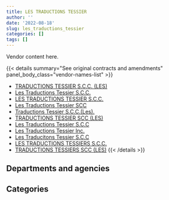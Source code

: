 ```yaml
---
title: LES TRADUCTIONS TESSIER
author: ''
date: '2022-08-18'
slug: les_traductions_tessier
categories: []
tags: []
---
```


<script src="/rmarkdown-libs/htmlwidgets/htmlwidgets.js"></script>
<link href="/rmarkdown-libs/datatables-css/datatables-crosstalk.css" rel="stylesheet" />
<script src="/rmarkdown-libs/datatables-binding/datatables.js"></script>
<script src="/rmarkdown-libs/jquery/jquery-3.6.0.min.js"></script>
<link href="/rmarkdown-libs/dt-core-bootstrap/css/dataTables.bootstrap.min.css" rel="stylesheet" />
<link href="/rmarkdown-libs/dt-core-bootstrap/css/dataTables.bootstrap.extra.css" rel="stylesheet" />
<script src="/rmarkdown-libs/dt-core-bootstrap/js/jquery.dataTables.min.js"></script>
<script src="/rmarkdown-libs/dt-core-bootstrap/js/dataTables.bootstrap.min.js"></script>
<link href="/rmarkdown-libs/crosstalk/css/crosstalk.min.css" rel="stylesheet" />
<script src="/rmarkdown-libs/crosstalk/js/crosstalk.min.js"></script>
<script src="/rmarkdown-libs/htmlwidgets/htmlwidgets.js"></script>
<link href="/rmarkdown-libs/datatables-css/datatables-crosstalk.css" rel="stylesheet" />
<script src="/rmarkdown-libs/datatables-binding/datatables.js"></script>
<script src="/rmarkdown-libs/jquery/jquery-3.6.0.min.js"></script>
<link href="/rmarkdown-libs/dt-core-bootstrap/css/dataTables.bootstrap.min.css" rel="stylesheet" />
<link href="/rmarkdown-libs/dt-core-bootstrap/css/dataTables.bootstrap.extra.css" rel="stylesheet" />
<script src="/rmarkdown-libs/dt-core-bootstrap/js/jquery.dataTables.min.js"></script>
<script src="/rmarkdown-libs/dt-core-bootstrap/js/dataTables.bootstrap.min.js"></script>
<link href="/rmarkdown-libs/crosstalk/css/crosstalk.min.css" rel="stylesheet" />
<script src="/rmarkdown-libs/crosstalk/js/crosstalk.min.js"></script>

Vendor content here.

{{< details summary="See original contracts and amendments" panel_body_class="vendor-names-list" >}}
- [TRADUCTIONS TESSIER S.C.C. (LES)](https://search.open.canada.ca/en/ct/?sort=contract_value_f%20desc&page=1&search_text=%22TRADUCTIONS%20TESSIER%20S.C.C.%20%28LES%29%22)
- [Les Traductions Tessier S.C.C.](https://search.open.canada.ca/en/ct/?sort=contract_value_f%20desc&page=1&search_text=%22Les%20Traductions%20Tessier%20S.C.C.%22)
- [LES TRADUCTIONS TESSIER S.C.C.](https://search.open.canada.ca/en/ct/?sort=contract_value_f%20desc&page=1&search_text=%22LES%20TRADUCTIONS%20TESSIER%20S.C.C.%22)
- [Les Traductions Tessier SCC](https://search.open.canada.ca/en/ct/?sort=contract_value_f%20desc&page=1&search_text=%22Les%20Traductions%20Tessier%20SCC%22)
- [Traductions Tessier S.C.C.(Les).](https://search.open.canada.ca/en/ct/?sort=contract_value_f%20desc&page=1&search_text=%22Traductions%20Tessier%20S.C.C.%28Les%29.%22)
- [TRADUCTIONS TESSIER SCC (LES)](https://search.open.canada.ca/en/ct/?sort=contract_value_f%20desc&page=1&search_text=%22TRADUCTIONS%20TESSIER%20SCC%20%28LES%29%22)
- [Les Traductions Tessier S.C.C](https://search.open.canada.ca/en/ct/?sort=contract_value_f%20desc&page=1&search_text=%22Les%20Traductions%20Tessier%20S.C.C%22)
- [Les Traductions Tessier Inc.](https://search.open.canada.ca/en/ct/?sort=contract_value_f%20desc&page=1&search_text=%22Les%20Traductions%20Tessier%20Inc.%22)
- [Les Traducitons Tessier S.C.C](https://search.open.canada.ca/en/ct/?sort=contract_value_f%20desc&page=1&search_text=%22Les%20Traducitons%20Tessier%20S.C.C%22)
- [LES TRADUCTIONS TESSIERS S.C.C.](https://search.open.canada.ca/en/ct/?sort=contract_value_f%20desc&page=1&search_text=%22LES%20TRADUCTIONS%20TESSIERS%20S.C.C.%22)
- [TRADUCTIONS TESSIERS SCC (LES)](https://search.open.canada.ca/en/ct/?sort=contract_value_f%20desc&page=1&search_text=%22TRADUCTIONS%20TESSIERS%20SCC%20%28LES%29%22)
{{< /details >}}

## Departments and agencies

<div id="htmlwidget-1" style="width:100%;height:auto;" class="datatables html-widget"></div>
<script type="application/json" data-for="htmlwidget-1">{"x":{"style":"bootstrap","filter":"none","vertical":false,"data":[["<a href=\"/departments/cas-satj/\">Courts Administration Service<\/a>","<a href=\"/departments/cer-rec/\">Canada Energy Regulator<\/a>","<a href=\"/departments/cic/\">Immigration, Refugees and Citizenship Canada<\/a>","<a href=\"/departments/hc-sc/\">Health Canada<\/a>","<a href=\"/departments/lac-bac/\">Library and Archives Canada<\/a>","<a href=\"/departments/nrc-cnrc/\">National Research Council Canada<\/a>","<a href=\"/departments/oic-ci/\">Office of the Information Commissioner of Canada<\/a>","<a href=\"/departments/phac-aspc/\">Public Health Agency of Canada<\/a>","<a href=\"/departments/pwgsc-tpsgc/\">Public Services and Procurement Canada<\/a>","<a href=\"/departments/statcan/\">Statistics Canada<\/a>","<a href=\"/departments/swc-cfc/\">Status of Women Canada<\/a>","<a href=\"/departments/tbs-sct/\">Treasury Board of Canada Secretariat<\/a>"],[400000,121398.39,23899.5,25000,null,null,null,18183.19,2676282.91,null,11853.45,503928.02],[330047.17,128532.15,null,298880,48979.36,99921.82,16231.32,26086.22,2845370.01,null,13146.55,503928.02],[null,42153.64,null,118650,48979.36,102873.63,null,212653.78,2389731.94,861000,null,38657.49],[null,null,null,null,24489.68,0,null,null,463494.12,null,null,null]],"container":"<table class=\"table table-striped table-hover row-border order-column display\">\n  <thead>\n    <tr>\n      <th>Department<\/th>\n      <th>2017-2018<\/th>\n      <th>2018-2019<\/th>\n      <th>2019-2020<\/th>\n      <th>2020-2021<\/th>\n    <\/tr>\n  <\/thead>\n<\/table>","options":{"order":[[4,"desc"]],"pageLength":10,"autoWidth":true,"columnDefs":[{"targets":1,"render":"function(data, type, row, meta) {\n    return type !== 'display' ? data : DTWidget.formatCurrency(data, \"$\", 2, 3, \",\", \".\", true, null);\n  }"},{"targets":2,"render":"function(data, type, row, meta) {\n    return type !== 'display' ? data : DTWidget.formatCurrency(data, \"$\", 2, 3, \",\", \".\", true, null);\n  }"},{"targets":3,"render":"function(data, type, row, meta) {\n    return type !== 'display' ? data : DTWidget.formatCurrency(data, \"$\", 2, 3, \",\", \".\", true, null);\n  }"},{"targets":4,"render":"function(data, type, row, meta) {\n    return type !== 'display' ? data : DTWidget.formatCurrency(data, \"$\", 2, 3, \",\", \".\", true, null);\n  }"},{"width":"16%","targets":[1,2,3,4]},{"className":"dt-right","targets":[1,2,3,4]}],"orderClasses":false}},"evals":["options.columnDefs.0.render","options.columnDefs.1.render","options.columnDefs.2.render","options.columnDefs.3.render"],"jsHooks":[]}</script>

## Categories

<div id="htmlwidget-2" style="width:100%;height:auto;" class="datatables html-widget"></div>
<script type="application/json" data-for="htmlwidget-2">{"x":{"style":"bootstrap","filter":"none","vertical":false,"data":[["<a href=\"/categories/2_professional_services/\">Professional services<\/a>","<a href=\"/categories/3_information_technology/\">Information technology<\/a>"],[3742013.67,38531.79],[4311122.62,null],[3814699.84,null],[487983.8,null]],"container":"<table class=\"table table-striped table-hover row-border order-column display\">\n  <thead>\n    <tr>\n      <th>Category<\/th>\n      <th>2017-2018<\/th>\n      <th>2018-2019<\/th>\n      <th>2019-2020<\/th>\n      <th>2020-2021<\/th>\n    <\/tr>\n  <\/thead>\n<\/table>","options":{"order":[[4,"desc"]],"dom":"t","pageLength":30,"autoWidth":true,"columnDefs":[{"targets":1,"render":"function(data, type, row, meta) {\n    return type !== 'display' ? data : DTWidget.formatCurrency(data, \"$\", 2, 3, \",\", \".\", true, null);\n  }"},{"targets":2,"render":"function(data, type, row, meta) {\n    return type !== 'display' ? data : DTWidget.formatCurrency(data, \"$\", 2, 3, \",\", \".\", true, null);\n  }"},{"targets":3,"render":"function(data, type, row, meta) {\n    return type !== 'display' ? data : DTWidget.formatCurrency(data, \"$\", 2, 3, \",\", \".\", true, null);\n  }"},{"targets":4,"render":"function(data, type, row, meta) {\n    return type !== 'display' ? data : DTWidget.formatCurrency(data, \"$\", 2, 3, \",\", \".\", true, null);\n  }"},{"width":"16%","targets":[1,2,3,4]},{"className":"dt-right","targets":[1,2,3,4]}],"orderClasses":false,"lengthMenu":[10,25,30,50,100]}},"evals":["options.columnDefs.0.render","options.columnDefs.1.render","options.columnDefs.2.render","options.columnDefs.3.render"],"jsHooks":[]}</script>
